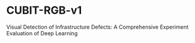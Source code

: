 # CUBIT-RGB-v1
Visual Detection of Infrastructure Defects: A Comprehensive Experiment Evaluation of Deep Learning
